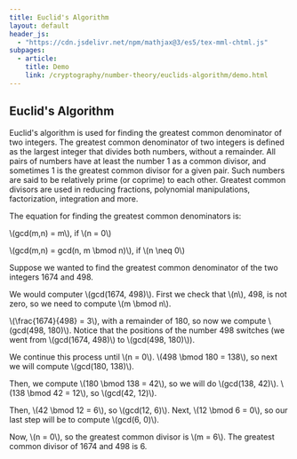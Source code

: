 ```yaml
---
title: Euclid's Algorithm
layout: default
header_js:
  - "https://cdn.jsdelivr.net/npm/mathjax@3/es5/tex-mml-chtml.js"
subpages:
  - article:
    title: Demo
    link: /cryptography/number-theory/euclids-algorithm/demo.html
---
```


## Euclid's Algorithm

Euclid's algorithm is used for finding the greatest common denominator of two integers.
The greatest common denominator of two integers is defined as the largest integer that divides both numbers,
without a remainder. All pairs of numbers have at least the number 1 as a common divisor, and sometimes 1 is the 
greatest common divisor for a given pair. Such numbers are said to be relatively prime (or coprime)
to each other. Greatest common divisors are used in reducing fractions, polynomial manipulations,
factorization, integration and more.
	  
The equation for finding the greatest common denominators is:

\\(gcd(m,n) = m\\), if \\(n = 0\\)

\\(gcd(m,n) = gcd(n, m \bmod n)\\), if \\(n \neq 0\\)


Suppose we wanted to find the greatest common denominator of the two integers 1674 and 498.

We would computer \\(gcd(1674, 498)\\). First we check that \\(n\\), 498, is not zero, so we need to compute \\(m \bmod n\\).

\\(\frac{1674}{498} = 3\\), with a remainder of 180, so now we compute \\(gcd(498, 180)\\). Notice that the positions of the
number 498 switches (we went from \\(gcd(1674, 498)\\) to \\(gcd(498, 180)\\)).

We continue this process until \\(n = 0\\). \\(498 \bmod 180 = 138\\), so next we will compute \\(gcd(180, 138)\\).

Then, we compute \\(180 \bmod 138 = 42\\), so we will do \\(gcd(138, 42)\\). \\(138 \bmod 42 = 12\\), so \\(gcd(42, 12)\\).

Then, \\(42 \bmod 12 = 6\\), so \\(gcd(12, 6)\\). Next, \\(12 \bmod 6 = 0\\), so our last step will be to compute \\(gcd(6, 0)\\).

Now, \\(n = 0\\), so the greatest common divisor is \\(m = 6\\). The greatest common divisor of 1674 and 498 is 6.

